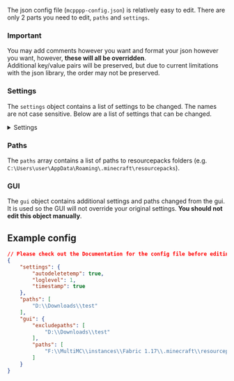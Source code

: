 The json config file (`mcpppp-config.json`) is relatively easy to edit. There are only 2 parts you need to edit, `paths` and `settings`.

### Important
You may add comments however you want and format your json however you want, however, **these will all be overridden**.  
Additional key/value pairs will be preserved, but due to current limitations with the json library, the order may not be preserved.

### Settings
The `settings` object contains a list of settings to be changed. The names are not case sensitive. Below are a list of settings that can be changed.  
<details>
  <summary>Settings</summary>

  | Name              | Values/Type      | Description                                                                                                            | Default           |
  |:-----------------:|:----------------:|:----------------------------------------------------------------------------------------------------------------------:|:-----------------:|
  | `pauseOnExit`    | `true`, `false` | Wait for enter/key to be pressed once execution has been finished                                                      | `true`           |
  | `log`             | String           | A log file where logs will be stored. `""` disables logging.                                                          | `mcpppp-log.txt` |
  | `timestamp`      | `true`, `false` | Timestamp console (Logs will always be timestamped)                                                                    | `false`          |
  | `autoDeleteTemp` | `true`, `false` | Automatically delete `mcpppp-temp` folder on startup                                                                  | `false`          |
  | `outputLevel`    | Integer, `1-5`   | How much info should be outputted <br>`1` - Spam <br>`2` - Info <br>`3` - Important <br>`4` - Warning <br>`5` - Error | `3`              |
  | `logLevel`       | Integer, `1-5`   | Same as `outputLevel`, but for logs <br>Has no effect if no log file is set                                           | `1`              |
  | `autoReconvert`  | `true`, `false` | Automatically reconvert resourcepacks instead of skipping. **Could lose data** if a pack isn't converted with MCPPPP   | `false`          |
  | `fsbTransparent` | `true`, `false` | Make Fabricskyboxes skyboxes semi-transparent to replicate what optifine does internally.                              | `true`           |
</details>

### Paths
The `paths` array contains a list of paths to resourcepacks folders (e.g. `C:\Users\user\AppData\Roaming\.minecraft\resourcepacks`).

### GUI
The `gui` object contains additional settings and paths changed from the gui. It is used so the GUI will not override your original settings. **You should not edit this object manually**.

## Example config
```json
// Please check out the Documentation for the config file before editing it yourself: https://github.com/supsm/MCPPPP/blob/master/CONFIG.md
{
	"settings": {
		"autodeletetemp": true,
		"loglevel": 1,
		"timestamp": true
	},
	"paths": [
		"D:\\Downloads\\test"
	],
	"gui": {
		"excludepaths": [
			"D:\\Downloads\\test"
		],
		"paths": [
			"F:\\MultiMC\\instances\\Fabric 1.17\\.minecraft\\resourcepacks"
		]
	}
}
```
